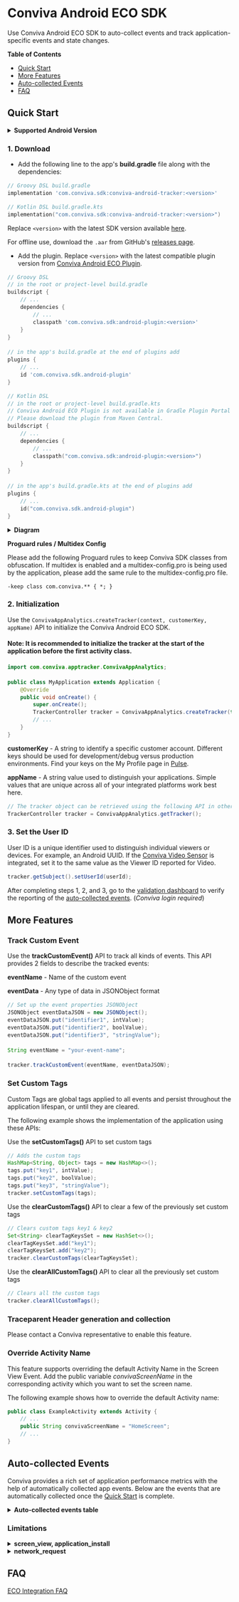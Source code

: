 # Conviva Android ECO SDK

Use Conviva Android ECO SDK to auto-collect events and track application-specific events and state changes.

**Table of Contents**
- [Quick Start](#quick-start)
- [More Features](#more-features)
- [Auto-collected Events](#auto-collected-events)
- [FAQ](#faq)

## Quick Start

<details>
<summary><b>Supported Android Version</b></summary>
Target SDK version: Android 14 (API level 34)

Minimum SDK version: Android 5.0 (API level 21)
</details>

### 1. Download

- Add the following line to the app's **build.gradle** file along with the dependencies:

```groovy
// Groovy DSL build.gradle
implementation 'com.conviva.sdk:conviva-android-tracker:<version>'
```
```kotlin
// Kotlin DSL build.gradle.kts
implementation("com.conviva.sdk:conviva-android-tracker:<version>")
```

Replace `<version>` with the latest SDK version available [here](https://github.com/Conviva/conviva-android-appanalytics/releases).

For offline use, download the `.aar` from GitHub's [releases page](https://github.com/Conviva/conviva-android-appanalytics/releases).

- Add the plugin. Replace `<version>` with the latest compatible plugin version from [Conviva Android ECO Plugin](https://github.com/Conviva/conviva-android-plugin).

```groovy
// Groovy DSL
// in the root or project-level build.gradle
buildscript {
    // ...
    dependencies {
        // ...
        classpath 'com.conviva.sdk:android-plugin:<version>'
    }
}

// in the app's build.gradle at the end of plugins add
plugins {
    // ...
    id 'com.conviva.sdk.android-plugin'
}
```
```kotlin
// Kotlin DSL
// in the root or project-level build.gradle.kts
// Conviva Android ECO Plugin is not available in Gradle Plugin Portal yet.
// Please download the plugin from Maven Central.
buildscript {
    // ...
    dependencies {
        // ...
        classpath("com.conviva.sdk:android-plugin:<version>")
    }
}

// in the app's build.gradle.kts at the end of plugins add
plugins {
    // ...
    id("com.conviva.sdk.android-plugin")
}
```

<details>
<summary><b>Diagram</b></summary>

![Plugin diagram](android_diagram.jpg)

</details>

**Proguard rules / Multidex Config**

Please add the following Proguard rules to keep Conviva SDK classes from obfuscation. If multidex is enabled and a multidex-config.pro is being used by the application, please add the same rule to the multidex-config.pro file.

```plaintext
-keep class com.conviva.** { *; }
```

### 2. Initialization

Use the `ConvivaAppAnalytics.createTracker(context, customerKey, appName)` API to initialize the Conviva Android ECO SDK.

#### Note: It is recommended to initialize the tracker at the start of the application before the first activity class.

```java
import com.conviva.apptracker.ConvivaAppAnalytics;

public class MyApplication extends Application {
    @Override
    public void onCreate() {
        super.onCreate();
        TrackerController tracker = ConvivaAppAnalytics.createTracker(this, customerKey, appName);
        // ...
    }
}
```
**customerKey** - A string to identify a specific customer account. Different keys should be used for development/debug versus production environments. Find your keys on the My Profile page in [Pulse](https://pulse.conviva.com/app/profile/applications).

**appName** - A string value used to distinguish your applications. Simple values that are unique across all of your integrated platforms work best here.

```java
// The tracker object can be retrieved using the following API in other classes after initialization.
TrackerController tracker = ConvivaAppAnalytics.getTracker();
```

### 3. Set the User ID
User ID is a unique identifier used to distinguish individual viewers or devices. For example, an Android UUID. If the [Conviva Video Sensor](https://github.com/Conviva/conviva-android-coresdk) is integrated, set it to the same value as the Viewer ID reported for Video.

```java
tracker.getSubject().setUserId(userId);
```
After completing steps 1, 2, and 3, go to the [validation dashboard](https://pulse.conviva.com/app/appmanager/ecoIntegration/validation) to verify the reporting of the [auto-collected events](#auto-collected-events). (_Conviva login required_)

## More Features
### Track Custom Event

Use the **trackCustomEvent()** API to track all kinds of events. This API provides 2 fields to describe the tracked events:

**eventName** - Name of the custom event

**eventData** - Any type of data in JSONObject format

```java
// Set up the event properties JSONObject
JSONObject eventDataJSON = new JSONObject();
eventDataJSON.put("identifier1", intValue);
eventDataJSON.put("identifier2", boolValue);
eventDataJSON.put("identifier3", "stringValue");

String eventName = "your-event-name";

tracker.trackCustomEvent(eventName, eventDataJSON);
```

### Set Custom Tags
Custom Tags are global tags applied to all events and persist throughout the application lifespan, or until they are cleared.

The following example shows the implementation of the application using these APIs:

Use the **setCustomTags()** API to set custom tags
```java
// Adds the custom tags
HashMap<String, Object> tags = new HashMap<>();
tags.put("key1", intValue);
tags.put("key2", boolValue);
tags.put("key3", "stringValue");
tracker.setCustomTags(tags);
```

Use the **clearCustomTags()** API to clear a few of the previously set custom tags
```java
// Clears custom tags key1 & key2
Set<String> clearTagKeysSet = new HashSet<>();
clearTagKeysSet.add("key1");
clearTagKeysSet.add("key2");
tracker.clearCustomTags(clearTagKeysSet);
```

Use the **clearAllCustomTags()** API to clear all the previously set custom tags

```java
// Clears all the custom tags
tracker.clearAllCustomTags();
```

### Traceparent Header generation and collection

Please contact a Conviva representative to enable this feature.

### Override Activity Name

This feature supports overriding the default Activity Name in the Screen View Event. Add the public variable _convivaScreenName_ in the corresponding activity which you want to set the screen name.

The following example shows how to override the default Activity name:

```java
public class ExampleActivity extends Activity {
    // ...
    public String convivaScreenName = "HomeScreen";
    // ...
}
```

## Auto-collected Events

Conviva provides a rich set of application performance metrics with the help of automatically collected app events. Below are the events that are automatically collected once the [Quick Start](#quick-start) is complete.

<details>

<summary><b>Auto-collected events table</b></summary>

| Event | Occurrence |
| --- | --- |
| network\_request | After receiving the network request response. [Refer limitations](#limitations). _Collected by plugin._ |
| screen\_view | When the screen is interacted with on either first launch or relaunch. [Refer limitations](#limitations). _Collected by plugin._ |
| application\_error | When an error occurs in the application |
| button\_click | On the button click callback (works with both Clickable Views and Clickable Modifiers in compose). _Collected by plugin._ |
| application\_background | When the application is taken to the background |
| application\_foreground | When the application is taken to the foreground |
| application\_install | When the application is launched for the first time after it's installed. (It's not the exact installed time.) [Refer limitations](#limitations). |
| deep\_link\_received | On opening an application using the UTM URL. _Collected by plugin._ |
| anr\_start | Timer starts for the response from the main thread. If it takes more than 4 seconds, _anr\_start_ event is triggered. |
| anr\_end | If the SDK gets a response after triggering _anr\_start_, then _anr\_end_ is dispatched. |
| conviva\_fragment\_view | Whenever a fragment transaction commits. _Collected by plugin._ |
| conviva\_compose\_view | Whenever a destination change occurs in the NavController of the ComposeNavigation. _Collected by plugin._ |

To learn about the default metrics for analyzing the native and web applications performance, such as App Crashes, Avg Screen Load Time, and Page Loads, refer to the [App Experience Metrics](https://pulse.conviva.com/learning-center/content/eco/eco_metrics.html) page in the Learning Center.

</details>

### Limitations

<details>
  <summary><b>screen_view, application_install</b></summary>

  Auto-collection of **screen_view** and **application_install** events is temporarily affected due to controlled ingestion by Conviva.
  This impact occurs only during the first fresh launch after an app install or clear-data. It is valid only until the Conviva Remote Config becomes available and will no longer persist in subsequent launches.

</details>

<details>
  <summary><b>network_request</b></summary>
  This feature supports OkHttp, Retrofit, HTTPSUrlConnection, HTTPUrlConnection (tracking URL.getContent() and URL.getStream() are not supported).

  **Request and Response Body Collection:**

  Collected only when:
  - Size is < 10KB and content-length is available.
  - Content-type is `"json"` or `"text/plain"`.
  - Data is a `JSONObject`, nested `JSONObject`, or `JSONArray`.

 **Request and Response Header Collection:**

 Collected only when:
 - Data is a `JSONObject` (nested `JSONObject` and `JSONArray` are not yet supported).
 - The server is provisioned with `"Access-Control-Expose-Headers:"`.

</details>

## FAQ

[ECO Integration FAQ](https://pulse.conviva.com/learning-center/content/sensor_developer_center/tools/eco_integration/eco_integration_faq.htm)
